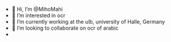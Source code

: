- 👋 Hi, I’m @MihoMahi
- 👀 I’m interested in ocr 
- 🌱 I’m currently working at the ulb, university of Halle, Germany
- 💞️ I’m looking to collaborate on ocr of arabic
-

<!---
MihoMahi/MihoMahi is a ✨ special ✨ repository because its `README.md` (this file) appears on your GitHub profile.
You can click the Preview link to take a look at your changes.
--->

